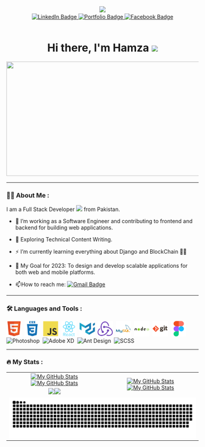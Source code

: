 <div id="header" align="center">
  <img src="https://media.giphy.com/media/M9gbBd9nbDrOTu1Mqx/giphy.gif" width="100"/>
  <div id="badges">
    <a href="https://www.linkedin.com/in/hamza-asif-ba84831bb/">
      <img src="https://img.shields.io/badge/-LinkedIn-0077B5?style=for-the-badge&logo=linkedin&logoColor=white" alt="LinkedIn Badge"/>
    </a>
    <a href="">
      <img src="https://img.shields.io/badge/Portfolio-673AB7?style=for-the-badge&logo=appveyor&logoColor=white" alt="Portfolio Badge"/>
    </a>
    <a href="https://www.facebook.com/profile.php?id=100009035233627">
      <img src="https://img.shields.io/badge/-Facebook-1877F2?style=for-the-badge&logo=facebook&logoColor=white" alt ="Facebook Badge"/>
    </a>
  </div>
  <img src="https://komarev.com/ghpvc/?username=Hamza-malikx&style=flat-square&color=blue" alt=""/>
  <h1>
  Hi there, I'm Hamza
    <img src="https://media.giphy.com/media/hvRJCLFzcasrR4ia7z/giphy.gif" width="30px"/>
  </h1>
</div>

<div align="center">
  <img src="https://media.giphy.com/media/dWesBcTLavkZuG35MI/giphy.gif" width="600" height="300"/>
</div>

---
  
  ### :man_technologist: About Me : 
  I am a Full Stack Developer <img src="https://media.giphy.com/media/WUlplcMpOCEmTGBtBW/giphy.gif" width="30"> from Pakistan.
  - :telescope: I’m working as a Software Engineer and contributing to frontend and backend for building web applications.

  - :seedling: Exploring Technical Content Writing.

  - :zap: I’m currently learning everything about Django and BlockChain 👨‍💻

  - 🚀 My Goal for 2023: To design and develop scalable applications for both web and mobile platforms.

  - :mailbox:How to reach me: [![Gmail Badge](https://img.shields.io/badge/-Gmail-D14836?style=for-the-badge&logo=gmail&logoColor=white)](mailto:hayanshyk@gmail.com)

---

### :hammer_and_wrench: Languages and Tools :
<div>
  <img src="https://github.com/devicons/devicon/blob/master/icons/html5/html5-original.svg" title="HTML5" alt="HTML" width="40" height="40"/>&nbsp;
  <img src="https://github.com/devicons/devicon/blob/master/icons/css3/css3-plain-wordmark.svg"  title="CSS3" alt="CSS" width="40" height="40"/>&nbsp;
  <img src="https://github.com/devicons/devicon/blob/master/icons/javascript/javascript-original.svg" title="JavaScript" alt="JavaScript" width="40" height="40"/>&nbsp;
  <img src="https://github.com/devicons/devicon/blob/master/icons/react/react-original-wordmark.svg" title="React" alt="React" width="40" height="40"/>&nbsp;
  <img src="https://github.com/devicons/devicon/blob/master/icons/materialui/materialui-original.svg" title="Material UI" alt="Material UI" width="40" height="40"/>&nbsp;
  <img src="https://github.com/devicons/devicon/blob/master/icons/redux/redux-original.svg" title="Redux" alt="Redux " width="40" height="40"/>&nbsp;
  <img src="https://github.com/devicons/devicon/blob/master/icons/mysql/mysql-original-wordmark.svg" title="MySQL"  alt="MySQL" width="40" height="40"/>&nbsp;
  <img src="https://github.com/devicons/devicon/blob/master/icons/nodejs/nodejs-original-wordmark.svg" title="NodeJS" alt="NodeJS" width="40" height="40"/>&nbsp;
  <img src="https://github.com/devicons/devicon/blob/master/icons/git/git-original-wordmark.svg" title="Git" **alt="Git" width="40" height="40"/>&nbsp;
  <img src="https://github.com/devicons/devicon/blob/master/icons/figma/figma-original.svg" title="Figma" alt="Figma" width="40" height="40"/>&nbsp;
  <img src="https://img.icons8.com/color/30/000000/adobe-photoshop--v1.png" title="Photoshop" alt="Photoshop" width="40" height="40"/>&nbsp;
  <img src="https://img.icons8.com/color/30/000000/adobe-xd.png" title="Adobe XD" alt="Adobe XD" width="40" height="40"/>&nbsp;
  <img src="https://gw.alipayobjects.com/zos/rmsportal/KDpgvguMpGfqaHPjicRK.svg" title="Ant Design" alt="Ant Design" width="40" height="40"/>&nbsp;
  <img src="https://sass-lang.com/assets/img/logos/logo-b6e1ef6e.svg" title="SCSS" alt="SCSS" width="40" height="40"/>
</div>

---

### :fire: My Stats :
<table>
    <tr>
        <td align="center"><a href="https://github.com/Hamza-malikx#gh-light-mode-only"><img src="https://github-readme-stats.vercel.app/api?username=Hamza-malikx&show_icons=true&theme=default&include_all_commits=true#gh-light-mode-only" alt="My GitHub Stats"/></a><a href="https://github.com/Hamza-malikx#gh-dark-mode-only"><img src="https://github-readme-stats.vercel.app/api?username=Hamza-malikx&show_icons=true&theme=tokyonight&include_all_commits=true#gh-dark-mode-only" alt="My GitHub Stats"/></a></td>
        <td rowspan="2" align="center"><a href="https://github.com/Hamza-malikx#gh-light-mode-only"><img src="https://github-readme-stats.vercel.app/api/top-langs/?username=Hamza-malikx&theme=default&langs_count=8#gh-light-mode-only" alt="My GitHub Stats"/></a><a href="https://github.com/Hamza-malikx#gh-dark-mode-only"><img src="https://github-readme-stats.vercel.app/api/top-langs/?username=Hamza-malikx&theme=tokyonight&langs_count=8#gh-dark-mode-only" alt="My GitHub Stats"/></a></td>
    </tr>
    <tr>
        <td align="center"><a href="https://github.com/Hamza-malikx#gh-light-mode-only"><img src="https://github-readme-streak-stats.herokuapp.com/?user=Hamza-malikx&theme=default"/></a><a href="https://github.com/Hamza-malikx#gh-dark-mode-only"><img src="https://github-readme-streak-stats.herokuapp.com/?user=Hamza-malikx&theme=tokyonight"/></a></td>
    </tr>
  <tr>
    <td colspan="2" align="center">
      <img src="https://github.com/Hamza-malikx/Hamza-malikx/blob/output/github-contribution-grid-snake.svg" alt=""/>
    </td>
  </tr>
</table>


